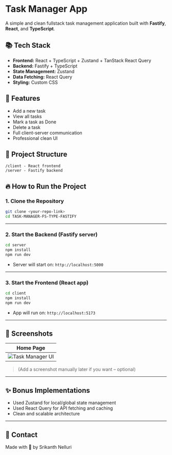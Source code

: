 # Task Manager App

A simple and clean fullstack task management application built with **Fastify**, **React**, and **TypeScript**.

## 📚 Tech Stack

- **Frontend:** React + TypeScript + Zustand + TanStack React Query
- **Backend:** Fastify + TypeScript
- **State Management:** Zustand
- **Data Fetching:** React Query
- **Styling:** Custom CSS

## 🚀 Features

- Add a new task
- View all tasks
- Mark a task as Done
- Delete a task
- Full client-server communication
- Professional clean UI

## 📂 Project Structure

```
/client - React frontend
/server - Fastify backend
```

## 🔥 How to Run the Project

### 1. Clone the Repository

```bash
git clone <your-repo-link>
cd TASK-MANAGER-FS-TYPE-FASTIFY
```

---

### 2. Start the Backend (Fastify server)

```bash
cd server
npm install
npm run dev
```

- Server will start on: `http://localhost:5000`

---

### 3. Start the Frontend (React app)

```bash
cd client
npm install
npm run dev
```

- App will run on: `http://localhost:5173`

---

## 📸 Screenshots

| Home Page |
|:----------:|
| ![Task Manager UI](./screenshot.png) |

> (Add a screenshot manually later if you want – optional)

---

## ✨ Bonus Implementations

- Used Zustand for local/global state management
- Used React Query for API fetching and caching
- Clean and scalable architecture

---

## 📧 Contact

Made with 💙 by Srikanth Nelluri
